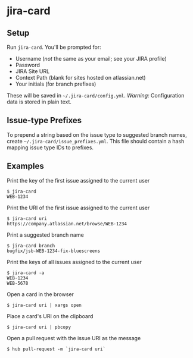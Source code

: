 # jira-card

## Setup

Run `jira-card`. You'll be prompted for:

* Username (_not_ the same as your email; see your JIRA profile)
* Password
* JIRA Site URL
* Context Path (blank for sites hosted on atlassian.net)
* Your initials (for branch prefixes)

These will be saved in `~/.jira-card/config.yml`. _Warning:_ Configuration data is stored in plain text.

## Issue-type Prefixes

To prepend a string based on the issue type to suggested branch names, create `~/.jira-card/issue_prefixes.yml`. This file should contain a hash mapping issue type IDs to prefixes.

## Examples

Print the key of the first issue assigned to the current user

```
$ jira-card
WEB-1234
```

Print the URI of the first issue assigned to the current user

```
$ jira-card uri
https://company.atlassian.net/browse/WEB-1234
```

Print a suggested branch name

```
$ jira-card branch
bugfix/jsb-WEB-1234-fix-bluescreens
```

Print the keys of all issues assigned to the current user

```
$ jira-card -a
WEB-1234
WEB-5678
```

Open a card in the browser

```
$ jira-card uri | xargs open
```

Place a card's URI on the clipboard

```
$ jira-card uri | pbcopy
```

Open a pull request with the issue URI as the message

```
$ hub pull-request -m `jira-card uri`
```
